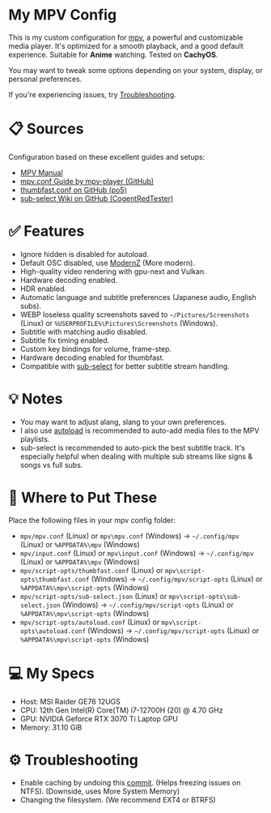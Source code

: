 # My MPV Config

This is my custom configuration for [mpv](https://mpv.io), a powerful and customizable media player. It's optimized for a smooth playback, and a good default experience. Suitable for **Anime** watching. Tested on **CachyOS**.

You may want to tweak some options depending on your system, display, or personal preferences.

If you're experiencing issues, try [Troubleshooting](https://github.com/Parsa307/My-MPV-Config?tab=readme-ov-file#%EF%B8%8F-troubleshooting).

# 📋 Sources

Configuration based on these excellent guides and setups:

- [MPV Manual](https://mpv.io/manual/stable)
- [mpv.conf Guide by mpv-player (GitHub)](https://github.com/mpv-player/mpv/blob/v0.40.0/etc/mpv.conf)
- [thumbfast.conf on GitHub (po5)](https://github.com/po5/thumbfast/blob/master/thumbfast.conf)
- [sub-select Wiki on GitHub (CogentRedTester)](https://github.com/CogentRedTester/mpv-sub-select/wiki/Example-Configs)

# ✅ Features

- Ignore hidden is disabled for autoload.
- Default OSC disabled, use [ModernZ](https://github.com/Samillion/ModernZ) (More modern).
- High-quality video rendering with gpu-next and Vulkan.
- Hardware decoding enabled.
- HDR enabled.
- Automatic language and subtitle preferences (Japanese audio, English subs).
- WEBP loseless quality screenshots saved to `~/Pictures/Screenshots` (Linux) or `%USERPROFILE%\Pictures\Screenshots` (Windows).
- Subtitle with matching audio disabled.
- Subtitle fix timing enabled.
- Custom key bindings for volume, frame-step.
- Hardware decoding enabled for thumbfast.
- Compatible with [sub-select](https://github.com/CogentRedTester/mpv-sub-select) for better subtitle stream handling.

# 💡 Notes

- You may want to adjust alang, slang to your own preferences.
- I also use [autoload](https://raw.githubusercontent.com/mpv-player/mpv/master/TOOLS/lua/autoload.lua) is recommended to auto-add media files to the MPV playlists.
- sub-select is recommended to auto-pick the best subtitle track. It's especially helpful when dealing with multiple sub streams like signs & songs vs full subs.

# 🔧 Where to Put These

Place the following files in your mpv config folder:

- `mpv/mpv.conf` (Linux) or `mpv\mpv.conf` (Windows) → `~/.config/mpv` (Linux) or `%APPDATA%\mpv` (Windows)
- `mpv/input.conf` (Linux) or `mpv\input.conf` (Windows) → `~/.config/mpv` (Linux) or `%APPDATA%\mpv` (Windows)
- `mpv/script-opts/thumbfast.conf` (Linux) or `mpv\script-opts\thumbfast.conf` (Windows) → `~/.config/mpv/script-opts` (Linux) or `%APPDATA%\mpv\script-opts` (Windows)
- `mpv/script-opts/sub-select.json` (Linux) or `mpv\script-opts\sub-select.json` (Windows) → `~/.config/mpv/script-opts` (Linux) or `%APPDATA%\mpv\script-opts` (Windows)
- `mpv/script-opts/autoload.conf` (Linux) or `mpv\script-opts\autoload.conf` (Windows) → `~/.config/mpv/script-opts` (Linux) or `%APPDATA%\mpv\script-opts` (Windows)

# 💻 My Specs
- Host: MSI Raider GE76 12UGS
- CPU: 12th Gen Intel(R) Core(TM) i7-12700H (20) @ 4.70 GHz
- GPU: NVIDIA Geforce RTX 3070 Ti Laptop GPU
- Memory: 31.10 GiB

# ⚙️ Troubleshooting
- Enable caching by undoing this [commit](https://github.com/Parsa307/My-MPV-Config/commit/1302797647384ee899a4a5f72a33fd7305ac8beb). (Helps freezing issues on NTFS). (Downside, uses More System Memory)
- Changing the filesystem. (We recommend EXT4 or BTRFS)

